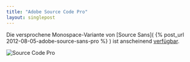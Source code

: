 ```yaml
---
title: "Adobe Source Code Pro"
layout: singlepost
---
```


Die versprochene Monospace-Variante von [Source Sans]( {% post_url 2012-08-05-adobe-source-sans-pro %} ) ist anscheinend [verfügbar](http://blogs.adobe.com/typblography/2012/09/source-code-pro.html).

![Source Code Pro](http://blogs.adobe.com/typblography/files/2012/09/SourceCodeSplash.png)